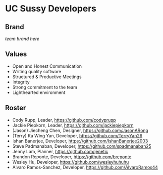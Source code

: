 # UC Sussy Developers #

## Brand ##
_team brand here_

## Values ##
- Open and Honest Communication
- Writing quality software
- Structured & Productive Meetings
- Integrity
- Strong commitment to the team
- Lighthearted environment

## Roster ##
- Cody Rupp, Leader, https://github.com/codyprupp
- Jackie Piepkorn, Leader, https://github.com/jackiepiepkorn
- (Jason) Jiecheng Chen, Designer, https://github.com/JasonARong
- (Terry) Ka Wing Yan, Developer, https://github.com/TerryYan26
- Ishan Banerjee, Developer, https://github.com/IshanBanerjee2003
- Steve Padmanaban, Developer, https://github.com/spadmanaban25
- Jenny Lam, Planner, https://github.com/jenetic
- Brandon Reponte, Developer, https://github.com/breponte
- Wesley Hu, Developer, https://github.com/wesleyhuhuhu
- Alvaro Ramos-Sanchez, Developer, https://github.com/AlvaroRamos44